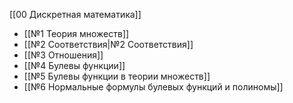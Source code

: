 [[00 Дискретная математика]]

- [[№1 Теория множеств]]
- [[№2 Соответствия|№2 Соответствия]]
- [[№3 Отношения]]
- [[№4 Булевы функции]]
- [[№5 Булевы функции в теории множеств]]
- [[№6 Нормальные формулы булевых функций и полиномы]]